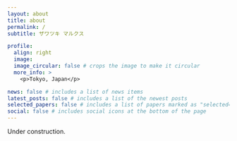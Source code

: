 ```yaml
---
layout: about
title: about
permalink: /
subtitle: ザワツキ マルクス

profile:
  align: right
  image:
  image_circular: false # crops the image to make it circular
  more_info: >
    <p>Tokyo, Japan</p>

news: false # includes a list of news items
latest_posts: false # includes a list of the newest posts
selected_papers: false # includes a list of papers marked as "selected={true}"
social: false # includes social icons at the bottom of the page
---
```


Under construction.